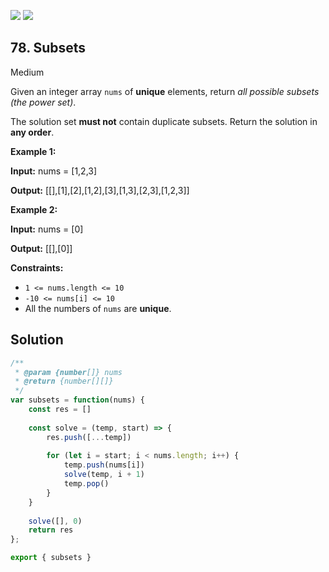 [![](https://img.shields.io/github/stars/javadev/LeetCode-in-All?label=Stars&style=flat-square)](https://github.com/javadev/LeetCode-in-All)
[![](https://img.shields.io/github/forks/javadev/LeetCode-in-All?label=Fork%20me%20on%20GitHub%20&style=flat-square)](https://github.com/javadev/LeetCode-in-All/fork)

## 78\. Subsets

Medium

Given an integer array `nums` of **unique** elements, return _all possible subsets (the power set)_.

The solution set **must not** contain duplicate subsets. Return the solution in **any order**.

**Example 1:**

**Input:** nums = [1,2,3]

**Output:** [[],[1],[2],[1,2],[3],[1,3],[2,3],[1,2,3]]

**Example 2:**

**Input:** nums = [0]

**Output:** [[],[0]]

**Constraints:**

*   `1 <= nums.length <= 10`
*   `-10 <= nums[i] <= 10`
*   All the numbers of `nums` are **unique**.

## Solution

```javascript
/**
 * @param {number[]} nums
 * @return {number[][]}
 */
var subsets = function(nums) {
    const res = []
    
    const solve = (temp, start) => {
        res.push([...temp])
        
        for (let i = start; i < nums.length; i++) {
            temp.push(nums[i])
            solve(temp, i + 1)
            temp.pop()
        }
    }
    
    solve([], 0)
    return res
};

export { subsets }
```